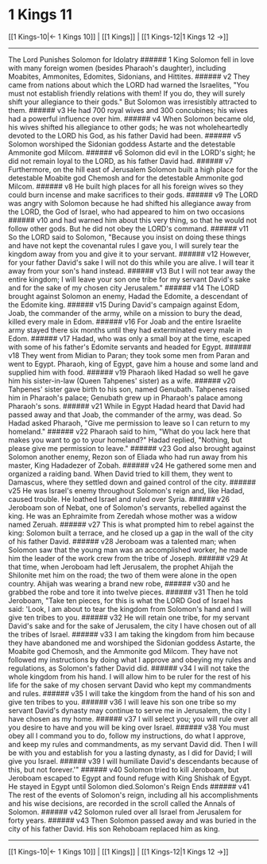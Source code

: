 # 1 Kings 11

[[1 Kings-10|← 1 Kings 10]] | [[1 Kings]] | [[1 Kings-12|1 Kings 12 →]]
***

The Lord Punishes Solomon for Idolatry ###### 1 King Solomon fell in love with many foreign women (besides Pharaoh's daughter), including Moabites, Ammonites, Edomites, Sidonians, and Hittites. ###### v2 They came from nations about which the LORD had warned the Israelites, "You must not establish friendly relations with them! If you do, they will surely shift your allegiance to their gods." But Solomon was irresistibly attracted to them. ###### v3 He had 700 royal wives and 300 concubines; his wives had a powerful influence over him. ###### v4 When Solomon became old, his wives shifted his allegiance to other gods; he was not wholeheartedly devoted to the LORD his God, as his father David had been. ###### v5 Solomon worshiped the Sidonian goddess Astarte and the detestable Ammonite god Milcom. ###### v6 Solomon did evil in the LORD's sight; he did not remain loyal to the LORD, as his father David had. ###### v7 Furthermore, on the hill east of Jerusalem Solomon built a high place for the detestable Moabite god Chemosh and for the detestable Ammonite god Milcom. ###### v8 He built high places for all his foreign wives so they could burn incense and make sacrifices to their gods. ###### v9 The LORD was angry with Solomon because he had shifted his allegiance away from the LORD, the God of Israel, who had appeared to him on two occasions ###### v10 and had warned him about this very thing, so that he would not follow other gods. But he did not obey the LORD's command. ###### v11 So the LORD said to Solomon, "Because you insist on doing these things and have not kept the covenantal rules I gave you, I will surely tear the kingdom away from you and give it to your servant. ###### v12 However, for your father David's sake I will not do this while you are alive. I will tear it away from your son's hand instead. ###### v13 But I will not tear away the entire kingdom; I will leave your son one tribe for my servant David's sake and for the sake of my chosen city Jerusalem." ###### v14 The LORD brought against Solomon an enemy, Hadad the Edomite, a descendant of the Edomite king. ###### v15 During David's campaign against Edom, Joab, the commander of the army, while on a mission to bury the dead, killed every male in Edom. ###### v16 For Joab and the entire Israelite army stayed there six months until they had exterminated every male in Edom. ###### v17 Hadad, who was only a small boy at the time, escaped with some of his father's Edomite servants and headed for Egypt. ###### v18 They went from Midian to Paran; they took some men from Paran and went to Egypt. Pharaoh, king of Egypt, gave him a house and some land and supplied him with food. ###### v19 Pharaoh liked Hadad so well he gave him his sister-in-law (Queen Tahpenes' sister) as a wife. ###### v20 Tahpenes' sister gave birth to his son, named Genubath. Tahpenes raised him in Pharaoh's palace; Genubath grew up in Pharaoh's palace among Pharaoh's sons. ###### v21 While in Egypt Hadad heard that David had passed away and that Joab, the commander of the army, was dead. So Hadad asked Pharaoh, "Give me permission to leave so I can return to my homeland." ###### v22 Pharaoh said to him, "What do you lack here that makes you want to go to your homeland?" Hadad replied, "Nothing, but please give me permission to leave." ###### v23 God also brought against Solomon another enemy, Rezon son of Eliada who had run away from his master, King Hadadezer of Zobah. ###### v24 He gathered some men and organized a raiding band. When David tried to kill them, they went to Damascus, where they settled down and gained control of the city. ###### v25 He was Israel's enemy throughout Solomon's reign and, like Hadad, caused trouble. He loathed Israel and ruled over Syria. ###### v26 Jeroboam son of Nebat, one of Solomon's servants, rebelled against the king. He was an Ephraimite from Zeredah whose mother was a widow named Zeruah. ###### v27 This is what prompted him to rebel against the king: Solomon built a terrace, and he closed up a gap in the wall of the city of his father David. ###### v28 Jeroboam was a talented man; when Solomon saw that the young man was an accomplished worker, he made him the leader of the work crew from the tribe of Joseph. ###### v29 At that time, when Jeroboam had left Jerusalem, the prophet Ahijah the Shilonite met him on the road; the two of them were alone in the open country. Ahijah was wearing a brand new robe, ###### v30 and he grabbed the robe and tore it into twelve pieces. ###### v31 Then he told Jeroboam, "Take ten pieces, for this is what the LORD God of Israel has said: 'Look, I am about to tear the kingdom from Solomon's hand and I will give ten tribes to you. ###### v32 He will retain one tribe, for my servant David's sake and for the sake of Jerusalem, the city I have chosen out of all the tribes of Israel. ###### v33 I am taking the kingdom from him because they have abandoned me and worshiped the Sidonian goddess Astarte, the Moabite god Chemosh, and the Ammonite god Milcom. They have not followed my instructions by doing what I approve and obeying my rules and regulations, as Solomon's father David did. ###### v34 I will not take the whole kingdom from his hand. I will allow him to be ruler for the rest of his life for the sake of my chosen servant David who kept my commandments and rules. ###### v35 I will take the kingdom from the hand of his son and give ten tribes to you. ###### v36 I will leave his son one tribe so my servant David's dynasty may continue to serve me in Jerusalem, the city I have chosen as my home. ###### v37 I will select you; you will rule over all you desire to have and you will be king over Israel. ###### v38 You must obey all I command you to do, follow my instructions, do what I approve, and keep my rules and commandments, as my servant David did. Then I will be with you and establish for you a lasting dynasty, as I did for David; I will give you Israel. ###### v39 I will humiliate David's descendants because of this, but not forever.'" ###### v40 Solomon tried to kill Jeroboam, but Jeroboam escaped to Egypt and found refuge with King Shishak of Egypt. He stayed in Egypt until Solomon died.Solomon's Reign Ends ###### v41 The rest of the events of Solomon's reign, including all his accomplishments and his wise decisions, are recorded in the scroll called the Annals of Solomon. ###### v42 Solomon ruled over all Israel from Jerusalem for forty years. ###### v43 Then Solomon passed away and was buried in the city of his father David. His son Rehoboam replaced him as king.

***
[[1 Kings-10|← 1 Kings 10]] | [[1 Kings]] | [[1 Kings-12|1 Kings 12 →]]
